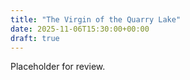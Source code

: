 ```yaml
---
title: "The Virgin of the Quarry Lake"
date: 2025-11-06T15:30:00+00:00
draft: true
---
```


Placeholder for review.
